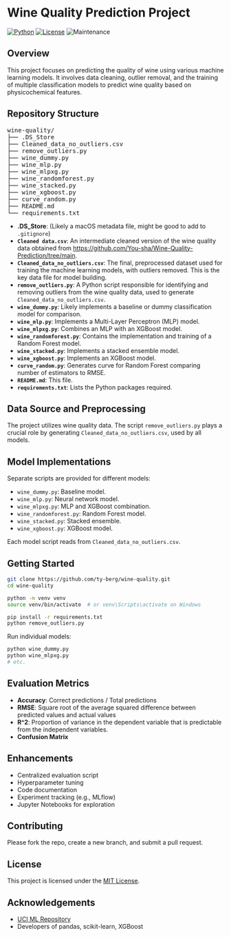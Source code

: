 # Wine Quality Prediction Project

[![Python](https://img.shields.io/badge/python-3.7+-blue.svg)](https://www.python.org/downloads/)
[![License](https://img.shields.io/badge/License-MIT-yellow.svg)](https://opensource.org/licenses/MIT)
![Maintenance](https://img.shields.io/badge/Maintained%3F-yes-green.svg)

## Overview

This project focuses on predicting the quality of wine using various machine learning models. It involves data cleaning, outlier removal, and the training of multiple classification models to predict wine quality based on physicochemical features.

## Repository Structure

<pre>wine-quality/
├── .DS_Store
├── Cleaned_data_no_outliers.csv
├── remove_outliers.py
├── wine_dummy.py
├── wine_mlp.py
├── wine_mlpxg.py
├── wine_randomforest.py
├── wine_stacked.py
├── wine_xgboost.py
├── curve_random.py
├── README.md
└── requirements.txt</pre>

* **.DS\_Store**: (Likely a macOS metadata file, might be good to add to `.gitignore`)
* **`Cleaned data.csv`**: An intermediate cleaned version of the wine quality data obtained from https://github.com/You-sha/Wine-Quality-Prediction/tree/main.
* **`Cleaned_data_no_outliers.csv`**: The final, preprocessed dataset used for training the machine learning models, with outliers removed. This is the key data file for model building.
* **`remove_outliers.py`**: A Python script responsible for identifying and removing outliers from the wine quality data, used to generate `Cleaned_data_no_outliers.csv`.
* **`wine_dummy.py`**: Likely implements a baseline or dummy classification model for comparison.
* **`wine_mlp.py`**: Implements a Multi-Layer Perceptron (MLP) model.
* **`wine_mlpxg.py`**: Combines an MLP with an XGBoost model.
* **`wine_randomforest.py`**: Contains the implementation and training of a Random Forest model.
* **`wine_stacked.py`**: Implements a stacked ensemble model.
* **`wine_xgboost.py`**: Implements an XGBoost model.
* **`curve_random.py`**: Generates curve for Random Forest comparing number of estimators to RMSE.
* **`README.md`**: This file.
* **`requirements.txt`**: Lists the Python packages required.

## Data Source and Preprocessing

The project utilizes wine quality data. The script `remove_outliers.py` plays a crucial role by generating `Cleaned_data_no_outliers.csv`, used by all models.

## Model Implementations

Separate scripts are provided for different models:

* `wine_dummy.py`: Baseline model.
* `wine_mlp.py`: Neural network model.
* `wine_mlpxg.py`: MLP and XGBoost combination.
* `wine_randomforest.py`: Random Forest model.
* `wine_stacked.py`: Stacked ensemble.
* `wine_xgboost.py`: XGBoost model.

Each model script reads from `Cleaned_data_no_outliers.csv`.

## Getting Started

```bash
git clone https://github.com/ty-berg/wine-quality.git
cd wine-quality

python -m venv venv
source venv/bin/activate  # or venv\Scripts\activate on Windows

pip install -r requirements.txt
python remove_outliers.py
```

Run individual models:
```bash
python wine_dummy.py
python wine_mlpxg.py
# etc.
```

## Evaluation Metrics

* **Accuracy**: Correct predictions / Total predictions
* **RMSE**: Square root of the average squared difference between predicted values and actual values
* **R^2**: Proportion of variance in the dependent variable that is predictable from the independent variables.
* **Confusion Matrix**

## Enhancements

* Centralized evaluation script
* Hyperparameter tuning
* Code documentation
* Experiment tracking (e.g., MLflow)
* Jupyter Notebooks for exploration

## Contributing

Please fork the repo, create a new branch, and submit a pull request.

## License

This project is licensed under the [MIT License](LICENSE).

## Acknowledgements

* [UCI ML Repository](https://archive.ics.uci.edu/ml/datasets/wine+quality)
* Developers of pandas, scikit-learn, XGBoost
